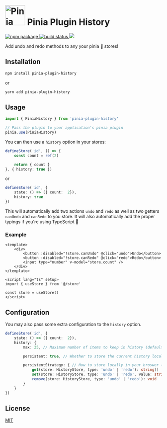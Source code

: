 <h1>
  <img height="64" src="https://pinia.esm.dev/logo.svg" alt="Pinia logo">
  Pinia Plugin History
</h1>

<a href="https://npmjs.com/package/pinia-plugin-history">
  <img src="https://badgen.net/npm/v/pinia-plugin-history" alt="npm package">
</a>
<a href="https://github.com/yassilah/pinia-plugin-history/actions/workflows/run-tests.yml">
  <img src="https://github.com/yassilah/pinia-plugin-history/actions/workflows/run-tests.yml/badge.svg" alt="build status">
</a>
<a href="https://codecov.io/gh/yassilah/pinia-plugin-history">
  <img src="https://codecov.io/gh/yassilah/pinia-plugin-history/branch/main/graph/badge.svg"/>
</a>

Add undo and redo methods to any your pinia 🍍 stores!

## Installation

```sh
npm install pinia-plugin-history
```
or

```sh
yarn add pinia-plugin-history
```

## Usage

```ts
import { PiniaHistory } from 'pinia-plugin-history'

// Pass the plugin to your application's pinia plugin
pinia.use(PiniaHistory)
```

You can then use a `history` option in your stores:

```ts
defineStore('id', () => {
    const count = ref(2)

    return { count }
}, { history: true })
```
or 

```ts
defineStore('id', {
    state: () => ({ count:  2}),
    history: true
})
```

This will automatically add two actions `undo` and `redo` as well as two getters `canUndo` and `canRedo` to you store. It will also automatically add the proper typings if you're using TypeScript 🎉

### Example

```vue
<template>
    <div>
        <button :disabled="!store.canUndo" @click="undo">Undo</button>
        <button :disabled="!store.canRedo" @click="redo">Redo</button>
        <input type="number" v-model="store.count" />
    </div>
</template> 

<script lang="ts" setup>
import { useStore } from '@/store'

const store = useStore()
</script>
```

## Configuration

You may also pass some extra configuration to the `history` option.


```ts
defineStore('id', {
    state: () => ({ count:  2}),
    history: {
        max: 25, // Maximum number of items to keep in history (default: 10)

        persistent: true, // Whether to store the current history locally in your browser (default: false)

        persistentStrategy: { // How to store locally in your broswer (default: use `localStorage` if available)
            get(store: HistoryStore, type: 'undo' | 'redo'): string[] | undefined,
            set(store: HistoryStore, type: 'undo' | 'redo', value: string[]): void,
            remove(store: HistoryStore, type: 'undo' | 'redo'): void
        } 
    }
})
```
## License

[MIT](http://opensource.org/licenses/MIT)